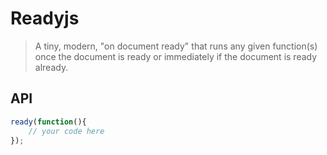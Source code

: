 # Readyjs
> A tiny, modern, "on document ready" that runs any given function(s) once the document is ready or immediately if the document is ready already.

## API

```javascript
ready(function(){
    // your code here
});
```
